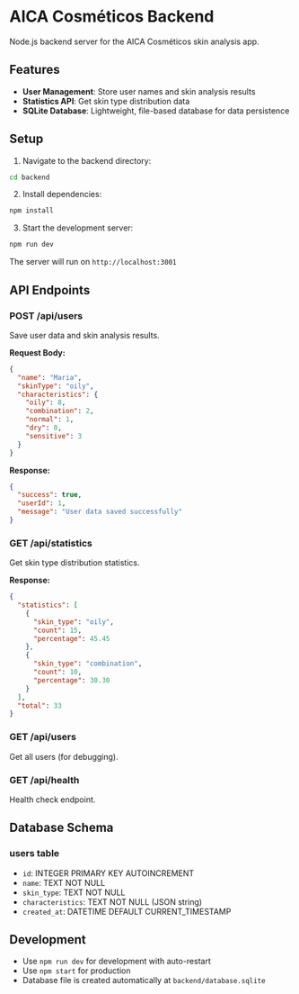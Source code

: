 # AICA Cosméticos Backend

Node.js backend server for the AICA Cosméticos skin analysis app.

## Features

- **User Management**: Store user names and skin analysis results
- **Statistics API**: Get skin type distribution data
- **SQLite Database**: Lightweight, file-based database for data persistence

## Setup

1. Navigate to the backend directory:
```bash
cd backend
```

2. Install dependencies:
```bash
npm install
```

3. Start the development server:
```bash
npm run dev
```

The server will run on `http://localhost:3001`

## API Endpoints

### POST /api/users
Save user data and skin analysis results.

**Request Body:**
```json
{
  "name": "Maria",
  "skinType": "oily",
  "characteristics": {
    "oily": 8,
    "combination": 2,
    "normal": 1,
    "dry": 0,
    "sensitive": 3
  }
}
```

**Response:**
```json
{
  "success": true,
  "userId": 1,
  "message": "User data saved successfully"
}
```

### GET /api/statistics
Get skin type distribution statistics.

**Response:**
```json
{
  "statistics": [
    {
      "skin_type": "oily",
      "count": 15,
      "percentage": 45.45
    },
    {
      "skin_type": "combination",
      "count": 10,
      "percentage": 30.30
    }
  ],
  "total": 33
}
```

### GET /api/users
Get all users (for debugging).

### GET /api/health
Health check endpoint.

## Database Schema

### users table
- `id`: INTEGER PRIMARY KEY AUTOINCREMENT
- `name`: TEXT NOT NULL
- `skin_type`: TEXT NOT NULL
- `characteristics`: TEXT NOT NULL (JSON string)
- `created_at`: DATETIME DEFAULT CURRENT_TIMESTAMP

## Development

- Use `npm run dev` for development with auto-restart
- Use `npm start` for production
- Database file is created automatically at `backend/database.sqlite`
